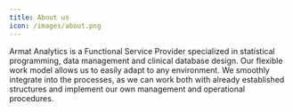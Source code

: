 ```yaml
---
title: About us
icon: /images/about.png
---
```

<!--StartFragment-->

Armat Analytics is a Functional Service Provider specialized in statistical programming, data management and clinical database design. Our flexible work model allows us to easily adapt to any environment. We smoothly integrate into the processes, as we can work both with already established structures and implement our own management and operational procedures.

<!--EndFragment-->